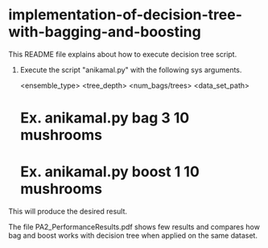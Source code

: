 # implementation-of-decision-tree-with-bagging-and-boosting

This README file explains about how to execute decision tree script.

1. Execute the script "anikamal.py" with the following sys arguments.

	<ensemble_type> <tree_depth> <num_bags/trees> <data_set_path>
	# Ex. anikamal.py bag 3 10 mushrooms
	# Ex. anikamal.py boost 1 10 mushrooms

This will produce the desired result.

The file PA2_PerformanceResults.pdf shows few results and compares how bag and boost works with decision tree when applied on the same dataset.

